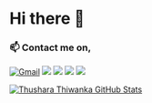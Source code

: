 # Hi there 👋

### 📫 Contact me on,

[![Gmail](https://img.shields.io/badge/-GMAIL-D14836?style=for-the-badge&logo=gmail&logoColor=white)](mailto:thusharathiwanka123@gmail.com)
[<img src="https://img.shields.io/badge/linkedin-%230077B5.svg?&style=for-the-badge&logo=linkedin&logoColor=white" />](https://www.linkedin.com/in/thushara-thiwanka-3b4392197/)
[<img src = "https://img.shields.io/badge/instagram-%23E4405F.svg?&style=for-the-badge&logo=instagram&logoColor=white">](https://www.instagram.com/thusharathiwanka.___/)
[<img src = "https://img.shields.io/badge/facebook-%231877F2.svg?&style=for-the-badge&logo=facebook&logoColor=white">](https://www.facebook.com/thushara.thiwanka.7/)
[<img src="https://img.shields.io/badge/twitter-%231DA1F2.svg?&style=for-the-badge&logo=twitter&logoColor=white" />](https://twitter.com/tandt97)

<!--
   **thusharathiwanka/thusharathiwanka** is a ✨ _special_ ✨ repository because its `README.md` (this file) appears on your GitHub profile.

   Here are some ideas to get you started:

   - 🔭 I’m currently working on ...
   - 🌱 I’m currently learning ...
   - 👯 I’m looking to collaborate on ...
   - 🤔 I’m looking for help with ...
   - 💬 Ask me about ...
   - 📫 How to reach me: ...
-->

[![Thushara Thiwanka GitHub Stats](https://github-readme-stats.vercel.app/api?username=thusharathiwanka&show_icons=true&count_private=true)](https://github.com/thusharathiwanka)

<!--
### Tools & Technologies

<p>
   <img style="margin: auto;" src="https://github.com/thusharathiwanka/thusharathiwanka/blob/main/images/languages/html5.png?raw=true" alt=html width="50" height="50"/>
   <img style="margin: auto;" src="https://github.com/thusharathiwanka/thusharathiwanka/blob/main/images/languages/css3.png?raw=true" alt=css width="50" height="50"/>
   <img style="margin: auto;" src="https://github.com/thusharathiwanka/thusharathiwanka/blob/main/images/languages/js.png?raw=true" alt=js width="50" height="50"/>
   <img style="margin: auto;" src="https://github.com/thusharathiwanka/thusharathiwanka/blob/main/images/languages/sass.png?raw=true" alt=sass width="50" height="50"/>
   <img style="margin: auto;" src="https://github.com/thusharathiwanka/thusharathiwanka/blob/main/images/languages/c.png?raw=true" alt=c width="50" height="50"/>
   <img style="margin: auto;" src="https://github.com/thusharathiwanka/thusharathiwanka/blob/main/images/languages/python.png?raw=true" alt=python width="50" height="50"/>
   <img style="margin: auto;" src="https://github.com/thusharathiwanka/thusharathiwanka/blob/main/images/languages/php.png?raw=true" alt=php width="70" height="50"/>
   <img style="margin: auto;" src="https://github.com/thusharathiwanka/thusharathiwanka/blob/main/images/languages/java.png?raw=true" alt=java width="50" height="70"/>
</p>
<br>
<p>
   <img style="margin: auto;" src="https://github.com/thusharathiwanka/thusharathiwanka/blob/main/images/tools/git.png?raw=true" alt=git width="50" height="50"/>
   <img style="margin: auto;" src="https://github.com/thusharathiwanka/thusharathiwanka/blob/main/images/tools/github.png?raw=true" alt=github width="50" height="50"/>
   <img style="margin: auto;" src="https://github.com/thusharathiwanka/thusharathiwanka/blob/main/images/tools/netlify.png?raw=true" alt=php width="50" height="50"/>
   <img style="margin: auto;" src="https://github.com/thusharathiwanka/thusharathiwanka/blob/main/images/tools/vsc.png?raw=true" alt=vscode width="50" height="50"/>
   <img style="margin: auto;" src="https://github.com/thusharathiwanka/thusharathiwanka/blob/main/images/tools/win10.png?raw=true" alt=win10 width="50" height="50"/>
</p>
-->
